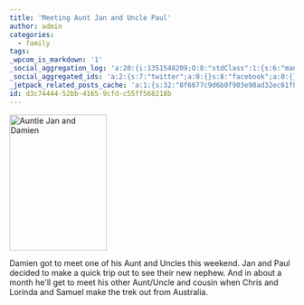 ```yaml
---
title: 'Meeting Aunt Jan and Uncle Paul'
author: admin
categories:
  - family
tags: 
_wpcom_is_markdown: '1'
_social_aggregation_log: 'a:20:{i:1351548209;O:8:"stdClass":1:{s:6:"manual";s:0:"";}i:1351550058;O:8:"stdClass":1:{s:6:"manual";s:0:"";}i:1351552779;O:8:"stdClass":1:{s:6:"manual";s:0:"";}i:1351557528;O:8:"stdClass":1:{s:6:"manual";s:0:"";}i:1351565574;O:8:"stdClass":1:{s:6:"manual";s:0:"";}i:1351580791;O:8:"stdClass":1:{s:6:"manual";s:0:"";}i:1351610859;O:8:"stdClass":1:{s:6:"manual";s:0:"";}i:1351655167;O:8:"stdClass":1:{s:6:"manual";s:0:"";}i:1351743727;O:8:"stdClass":1:{s:6:"manual";s:0:"";}i:1351917041;O:8:"stdClass":1:{s:6:"manual";s:0:"";}i:1371995548;O:8:"stdClass":2:{s:6:"manual";b:0;s:5:"items";a:0:{}}i:1372016171;O:8:"stdClass":2:{s:6:"manual";b:0;s:5:"items";a:0:{}}i:1372032894;O:8:"stdClass":2:{s:6:"manual";b:0;s:5:"items";a:0:{}}i:1372042747;O:8:"stdClass":2:{s:6:"manual";b:0;s:5:"items";a:0:{}}i:1372153435;O:8:"stdClass":2:{s:6:"manual";b:0;s:5:"items";a:0:{}}i:1372308312;O:8:"stdClass":2:{s:6:"manual";b:0;s:5:"items";a:0:{}}i:1372569897;O:8:"stdClass":2:{s:6:"manual";b:0;s:5:"items";a:0:{}}i:1372887143;O:8:"stdClass":2:{s:6:"manual";b:0;s:5:"items";a:0:{}}i:1373058314;O:8:"stdClass":2:{s:6:"manual";b:0;s:5:"items";a:0:{}}i:1373231724;O:8:"stdClass":2:{s:6:"manual";b:0;s:5:"items";a:0:{}}}'
_social_aggregated_ids: 'a:2:{s:7:"twitter";a:0:{}s:8:"facebook";a:0:{}}'
_jetpack_related_posts_cache: 'a:1:{s:32:"8f6677c9d6b0f903e98ad32ec61f8deb";a:2:{s:7:"expires";i:1510770168;s:7:"payload";a:3:{i:0;a:1:{s:2:"id";i:196;}i:1;a:1:{s:2:"id";i:215;}i:2;a:1:{s:2:"id";i:178;}}}}'
id: d3c74444-52bb-4165-9cfd-c55ff568218b
---
```

<p><a href="http://www.flickr.com/photos/lemon/748712265/" class="tt-flickr"><img src="http://farm2.static.flickr.com/1146/748712265_39ca609345_m.jpg" alt="Auntie Jan and Damien" width="172" height="240" border="0" /></a></p>
<p>Damien got to meet one of his Aunt and Uncles this weekend.  Jan and Paul decided to make a quick trip out to see their new nephew.  And in about a month he'll get to meet his other Aunt/Uncle and cousin when Chris and Lorinda and Samuel make the trek out from Australia.</p>
